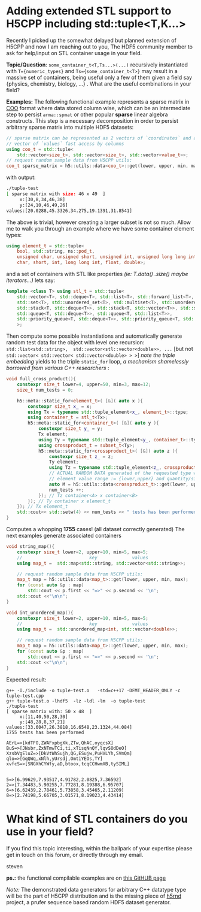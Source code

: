 # Adding extended STL support to H5CPP including **std::tuple<T,K...>**

Recently I picked up the somewhat delayed but planned extension of H5CPP and now I am reaching out 
to you, The HDF5 community member to ask for help/input on STL container usage in your field.  

**Topic/Question**: `some_container_t<T,Ts...>(...)` recursively instantiated with `T={numeric_types}` and `Ts={some_container_t<T>}` may result in a massive set of containers, being useful only a few of them given a field say {physics, chemistry, biology, ...} . What are the useful combinations in your field?

**Examples:**
The following functional example represents a sparse matrix in [COO][1] format where data stored column wise, which can be an intermediate step to persist `arma::spmat` or other popular **sparse** linear algebra constructs. This step is a necessary decomposition in order to persist arbitrary sparse matrix into multiple HDF5 datasets: 
```c++
// sparse matrix can be represented as 2 vectors of `coordinates` and a 
// vector of `values` fast access by columns
using coo_t = std::tuple<
    std::vector<size_t>, std::vector<size_t>, std::vector<value_t>>;
// request random sample data from H5CPP utils:
coo_t sparse_matrix = h5::utils::data<coo_t>::get(lower, upper, min, max);
```
with output:
```bash
./tuple-test
[ sparse matrix with size: 46 x 49  ]
     x:[30,8,34,46,38]
     y:[24,10,46,49,26]
values:[20.0288,45.3326,34.275,19.1391,31.8541]
```

The above is trivial, however creating a larger subset is not so much.  Allow me to walk you through an example where we have some container element types: 
```c++
using element_t = std::tuple<
    bool, std::string, ns::pod_t,
    unsigned char, unsigned short, unsigned int, unsigned long long int,
    char, short, int, long long int, float, double>;
```
and a set of containers with STL like properties *(ie: T.data() .size() maybe iterators...)* lets say:

```c++
template <class T> using stl_t = std::tuple<
    std::vector<T>, std::deque<T>, std::list<T>, std::forward_list<T>, 
    std::set<T>, std::unordered_set<T>, std::multiset<T>, std::unordered_multiset<T>,
    std::stack<T, std::deque<T>>, std::stack<T, std::vector<T>>, std::stack<T, std::list<T>>,
    std::queue<T, std::deque<T>>, std::queue<T, std::list<T>>,
    std::priority_queue<T, std::deque<T>>, std::priority_queue<T, std::vector<T>>
	>;
```
Then compute some possible instantiations and automatically generate random test data for the object with level one recursion: `std::list<std::string>,  std::vector<stl::vector<double>>, ...` [but not `std::vector< std::vector< std::vector<double> > >`] *note the triple embedding* yields to the triple  `static_for` loop, *a mechanism shamelessly borrowed from various C++ researchers* :


```c++
void full_cross_product(){
	constexpr size_t lower=4, upper=50, min=3, max=12;
    size_t num_tests = 0;

    h5::meta::static_for<element_t>( [&]( auto x ){
        constexpr size_t x_ = x;
        using Tx = typename std::tuple_element<x_, element_t>::type;
        using container_t = stl_t<Tx>;
        h5::meta::static_for<container_t>( [&]( auto y ){
            constexpr size_t y_ = y;
            Tx element;
            using Ty = typename std::tuple_element<y_, container_t>::type;
            using crossproduct_t = subset_t<Ty>;
            h5::meta::static_for<crossproduct_t>( [&]( auto z ){
                constexpr size_t z_ = z;
                Ty element;
                using Tz = typename std::tuple_element<z_, crossproduct_t>::type;
				// ACTUAL RANDOM DATA generated of the requested type with:
				// element value range := {lower,upper} and quantity/size := {min,max}
                auto M = h5::utils::data<crossproduct_t>::get(lower, upper, min, max);
                num_tests ++;
            }); // Tz container<A> x container<B>
        }); // Ty container x element_t 
    }); // Tx element_t
    std::cout<< std::setw(4) << num_tests << " tests has been performed"<<std::endl;
}
```
Computes a whopping **1755** cases! (all dataset correctly generated) The next examples generate associated containers

```c++
void string_map(){
    constexpr size_t lower=2, upper=10, min=5, max=5;      
    //                         key             values
    using map_t =  std::map<std::string, std::vector<std::string>>;

    // request random sample data from H5CPP utils:
    map_t map = h5::utils::data<map_t>::get(lower, upper, min, max);
    for (const auto &p : map)
        std::cout << p.first << "=>" << p.second << '\n';
    std::cout <<"\n\n";
}

void int_unordered_map(){
    constexpr size_t lower=2, upper=10, min=5, max=5;      
    //                         key             values
    using map_t =  std::unordered_map<int, std::vector<double>>;

    // request random sample data from H5CPP utils:
    map_t map = h5::utils::data<map_t>::get(lower, upper, min, max);
    for (const auto &p : map)
        std::cout << p.first << "=>" << p.second << '\n';
    std::cout <<"\n\n";
}

```

Expected result:
```
g++ -I./include -o tuple-test.o   -std=c++17 -DFMT_HEADER_ONLY -c tuple-test.cpp
g++ tuple-test.o -lhdf5  -lz -ldl -lm  -o tuple-test
./tuple-test
[ sparse matrix with: 50 x 48  ]
     x:[11,40,50,28,30]
     y:[48,28,8,37,21]
values:[33.6047,26.3818,16.6548,23.1324,44.084]
1755 tests has been performed

AErL=>[kdTFO,ZWAFxpbgXk,ZTw,QhAC,oyqcsX]
BuS=>[JNsbr,ZxNTmwTCi,ti,xTisqNnQY,lqvSOdDeO]
XzsbVgEluZ=>[DkVtWhSujh,QG,ESujw,PuHVLYh,SVmQm]
qlo=>[GqQWq,xNlh,yUrsdj,OmtiYEOs,TY]
xvfcS=>[SNGXhCYWfy,aD,btoox,tcqCCHwmXB,tySIML]


5=>[6.99629,7.93517,4.91782,2.0825,7.36592]
2=>[7.34483,5.90255,7.77281,8.19388,6.95707]
6=>[6.62439,2.78461,5.73858,3.45465,2.11209]
8=>[2.74198,5.66705,3.01571,8.19023,4.43414]
```


# What kind of STL containers do you use in your field?


If you find this topic interesting, within the ballpark of your expertise please get in touch on this forum, or directly through my email.

steven

**ps.:** the functional compilable examples are on [this GitHUB page][4]

*Note:*
The demonstrated data generators for arbitrary C++ datatype type will be the part of H5CPP distribution and is the missing piece of [h5rnd][3] project, a prufer sequence based random HDF5 dataset generator.

[1]: https://en.wikipedia.org/wiki/Sparse_matrix#Coordinate_list_(COO)
[2]: https://github.com/steven-varga/HDFGroup-mailinglist
[3]: https://github.com/steven-varga/h5rnd
[4]: https://github.com/steven-varga/HDFGroup-mailinglist/tree/master/tuple-2022-aprl-06